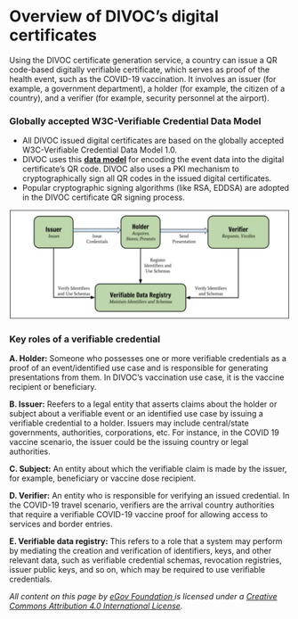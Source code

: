 # Overview of DIVOC’s digital certificates

Using the DIVOC certificate generation service, a country can issue a QR code-based digitally verifiable certificate, which serves as proof of the health event, such as the COVID-19 vaccination. It involves an issuer (for example, a government department), a holder (for example, the citizen of a country), and a verifier (for example, security personnel at the airport).

### Globally accepted W3C-Verifiable Credential Data Model

* All DIVOC issued digital certificates are based on the globally accepted W3C-Verifiable Credential Data Model 1.0.&#x20;
* DIVOC uses this [**data model**](https://www.w3.org/TR/vc-data-model/) for encoding the event data into the digital certificate’s QR code. DIVOC also uses a PKI mechanism to cryptographically sign all QR codes in the issued digital certificates.&#x20;
* Popular cryptographic signing algorithms (like RSA, EDDSA) are adopted in the DIVOC certificate QR signing process.

![Credit: Figure taken from W3C Verifiable Credentials Data Model v1.1](<../../.gitbook/assets/Screenshot 2022-01-27 at 9.50.34 AM.png>)

### Key roles of a verifiable credential

**A. Holder:** Someone who possesses one or more verifiable credentials as a proof of an event/identified use case and is responsible for generating presentations from them. In DIVOC’s vaccination use case, it is the vaccine recipient or beneficiary.

**B. Issuer:** Reefers to a legal entity that asserts claims about the holder or subject about a verifiable event or an identified use case by issuing a verifiable credential to a holder. Issuers may include central/state governments, authorities, corporations, etc. For instance, in the COVID 19 vaccine scenario, the issuer could be the issuing country or legal authorities.&#x20;

**C. Subject:** An entity about which the verifiable claim is made by the issuer, for example, beneficiary or vaccine dose recipient.&#x20;

**D. Verifier:** An entity who is responsible for verifying an issued credential. In the COVID-19 travel scenario, verifiers are the arrival country authorities that require a verifiable COVID-19 vaccine proof for allowing access to services and border entries.&#x20;

**E. Verifiable data registry:** This refers to a role that a system may perform by mediating the creation and verification of identifiers, keys, and other relevant data, such as verifiable credential schemas, revocation registries, issuer public keys, and so on, which may be required to use verifiable credentials.



_All content on this page by_ [_eGov Foundation_ ](https://egov.org.in/)_is licensed under a_ [_Creative Commons Attribution 4.0 International License_](http://creativecommons.org/licenses/by/4.0/)_._
